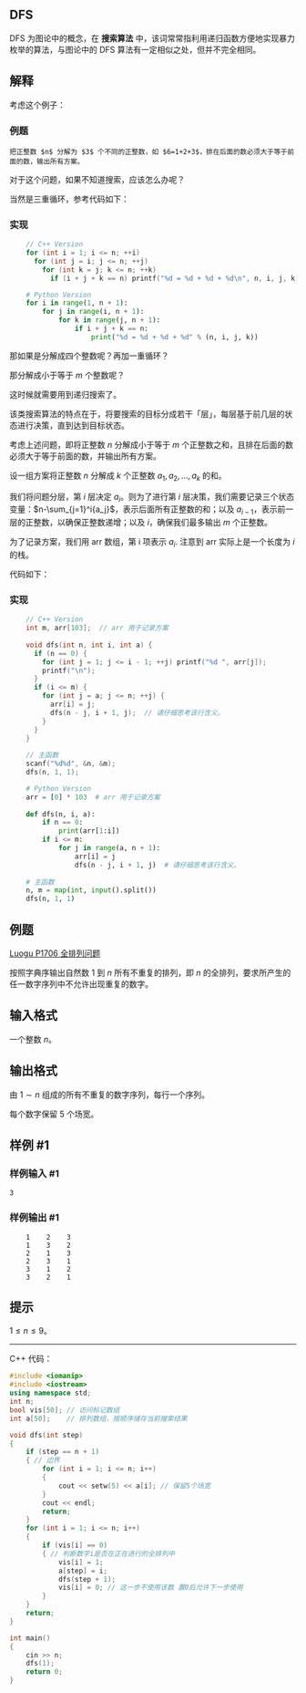 ## DFS

DFS 为图论中的概念，在 **搜索算法** 中，该词常常指利用递归函数方便地实现暴力枚举的算法，与图论中的 DFS 算法有一定相似之处，但并不完全相同。

## 解释

考虑这个例子：

### 例题
    把正整数 $n$ 分解为 $3$ 个不同的正整数，如 $6=1+2+3$，排在后面的数必须大于等于前面的数，输出所有方案。

对于这个问题，如果不知道搜索，应该怎么办呢？

当然是三重循环，参考代码如下：

### 实现
```cpp
    // C++ Version
    for (int i = 1; i <= n; ++i)
      for (int j = i; j <= n; ++j)
        for (int k = j; k <= n; ++k)
          if (i + j + k == n) printf("%d = %d + %d + %d\n", n, i, j, k);
```
    
```python
    # Python Version
    for i in range(1, n + 1):
        for j in range(i, n + 1):
            for k in range(j, n + 1):
                if i + j + k == n:
                    print("%d = %d + %d + %d" % (n, i, j, k))
```

那如果是分解成四个整数呢？再加一重循环？

那分解成小于等于 $m$ 个整数呢？

这时候就需要用到递归搜索了。

该类搜索算法的特点在于，将要搜索的目标分成若干「层」，每层基于前几层的状态进行决策，直到达到目标状态。

考虑上述问题，即将正整数 $n$ 分解成小于等于 $m$ 个正整数之和，且排在后面的数必须大于等于前面的数，并输出所有方案。

设一组方案将正整数 $n$ 分解成 $k$ 个正整数 $a_1, a_2, \ldots, a_k$ 的和。

我们将问题分层，第 $i$ 层决定 $a_i$。则为了进行第 $i$ 层决策，我们需要记录三个状态变量：$n-\sum_{j=1}^i{a_j}$，表示后面所有正整数的和；以及 $a_{i-1}$，表示前一层的正整数，以确保正整数递增；以及 $i$，确保我们最多输出 $m$ 个正整数。

为了记录方案，我们用 arr 数组，第 i 项表示 $a_i$. 注意到 arr 实际上是一个长度为 $i$ 的栈。

代码如下：

### 实现
```cpp
    // C++ Version
    int m, arr[103];  // arr 用于记录方案
    
    void dfs(int n, int i, int a) {
      if (n == 0) {
        for (int j = 1; j <= i - 1; ++j) printf("%d ", arr[j]);
        printf("\n");
      }
      if (i <= m) {
        for (int j = a; j <= n; ++j) {
          arr[i] = j;
          dfs(n - j, i + 1, j);  // 请仔细思考该行含义。
        }
      }
    }
    
    // 主函数
    scanf("%d%d", &n, &m);
    dfs(n, 1, 1);
```
    
```python
    # Python Version
    arr = [0] * 103  # arr 用于记录方案
    
    def dfs(n, i, a):
        if n == 0:
            print(arr[1:i])
        if i <= m:
            for j in range(a, n + 1):
                arr[i] = j
                dfs(n - j, i + 1, j)  # 请仔细思考该行含义。
    
    # 主函数
    n, m = map(int, input().split())
    dfs(n, 1, 1)
```

## 例题

[Luogu P1706 全排列问题](https://www.luogu.com.cn/problem/P1706)

按照字典序输出自然数 $1$ 到 $n$ 所有不重复的排列，即 $n$ 的全排列，要求所产生的任一数字序列中不允许出现重复的数字。

## 输入格式

一个整数 $n$。

## 输出格式

由 $1 \sim n$ 组成的所有不重复的数字序列，每行一个序列。

每个数字保留 $5$ 个场宽。

## 样例 #1

### 样例输入 #1

```
3
```

### 样例输出 #1

```
    1    2    3
    1    3    2
    2    1    3
    2    3    1
    3    1    2
    3    2    1
```

## 提示

$1 \leq n \leq 9$。

---

C++ 代码：

```cpp
#include <iomanip>
#include <iostream>
using namespace std;
int n;
bool vis[50]; // 访问标记数组
int a[50];    // 排列数组，按顺序储存当前搜索结果

void dfs(int step)
{
    if (step == n + 1)
    { // 边界
        for (int i = 1; i <= n; i++)
        {
            cout << setw(5) << a[i]; // 保留5个场宽
        }
        cout << endl;
        return;
    }
    for (int i = 1; i <= n; i++)
    {
        if (vis[i] == 0)
        { // 判断数字i是否在正在进行的全排列中
            vis[i] = 1;
            a[step] = i;
            dfs(step + 1);
            vis[i] = 0; // 这一步不使用该数 置0后允许下一步使用
        }
    }
    return;
}

int main()
{
    cin >> n;
    dfs(1);
    return 0;
}
```